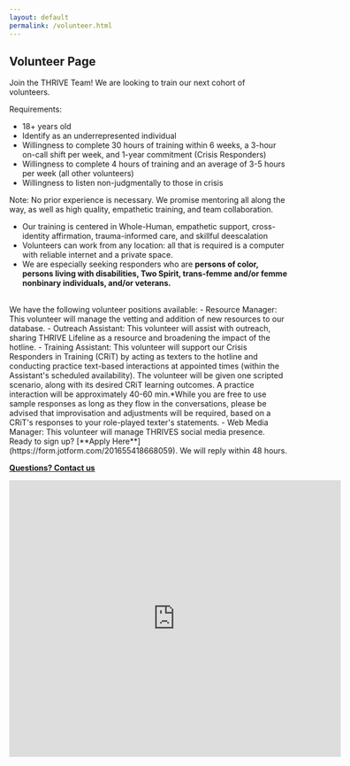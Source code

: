 ```yaml
---
layout: default
permalink: /volunteer.html
---
```


## Volunteer Page

Join the THRIVE Team! We are looking to train our next cohort of volunteers.

Requirements:
- 18+ years old
- Identify as an underrepresented individual
- Willingness to complete 30 hours of training within 6 weeks, a 3-hour on-call shift per week, and 1-year commitment (Crisis Responders)
- Willingness to complete 4 hours of training and an average of 3-5 hours per week (all other volunteers)
- Willingness to listen non-judgmentally to those in crisis


Note: No prior experience is necessary. We promise mentoring all along the way, as well as high quality, empathetic training, and team collaboration.
- Our training is centered in Whole-Human, empathetic support, cross-identity affirmation, trauma-informed care, and skillful deescalation
- Volunteers can work from any location: all that is required is a computer with reliable internet and a private space.
- We are especially seeking responders who are **persons of color, persons living with disabilities, Two Spirit, trans-femme and/or femme nonbinary individuals, and/or veterans.**

<br/>
We have the following volunteer positions available:
   - Resource Manager: This volunteer will manage the vetting and addition of new resources to our database.
   - Outreach Assistant: This volunteer will assist with outreach, sharing THRIVE Lifeline as a resource and broadening the impact of the hotline.
   - Training Assistant: This volunteer will support our Crisis Responders in Training (CRiT) by acting as texters to the hotline and conducting practice text-based interactions at appointed times (within the Assistant's scheduled availability). The volunteer will be given one scripted scenario, along with its desired CRiT learning outcomes. A practice interaction will be approximately 40-60 min.*While you are free to use sample responses as long as they flow in the conversations, please be advised that improvisation and adjustments will be required, based on a CRiT's responses to your role-played texter's statements.
   - Web Media Manager: This volunteer will manage THRIVES social media presence.

<br/>
Ready to sign up? [**Apply Here**](https://form.jotform.com/201655418668059). We will reply within 48 hours.


[**Questions? Contact us**](mailto:info@thrivelifeline.org)

<center>
<iframe src="https://docs.google.com/viewer?url=https://thrivelifeline.org/images/Volunteer_Thrive.pdf&embedded=true" style="width:600px; height:500px;" frameborder="0"></iframe>
</center>
